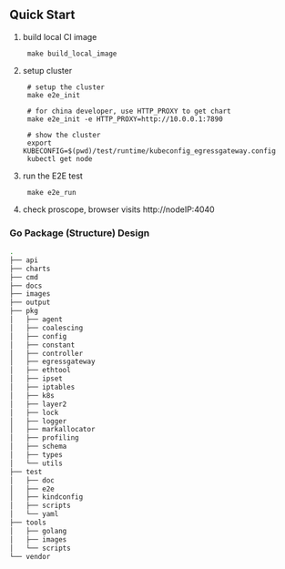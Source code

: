 ## Quick Start

1. build local CI image 

        make build_local_image

2. setup cluster

        # setup the cluster
        make e2e_init

        # for china developer, use HTTP_PROXY to get chart 
        make e2e_init -e HTTP_PROXY=http://10.0.0.1:7890

        # show the cluster
        export KUBECONFIG=$(pwd)/test/runtime/kubeconfig_egressgateway.config
        kubectl get node

3. run the E2E test 

        make e2e_run

4. check proscope, browser visits http://nodeIP:4040

### Go Package (Structure) Design

```bash
.
├── api
├── charts
├── cmd
├── docs
├── images
├── output
├── pkg
│   ├── agent
│   ├── coalescing
│   ├── config
│   ├── constant
│   ├── controller
│   ├── egressgateway
│   ├── ethtool
│   ├── ipset
│   ├── iptables
│   ├── k8s
│   ├── layer2
│   ├── lock
│   ├── logger
│   ├── markallocator
│   ├── profiling
│   ├── schema
│   ├── types
│   └── utils
├── test
│   ├── doc
│   ├── e2e
│   ├── kindconfig
│   ├── scripts
│   └── yaml
├── tools
│   ├── golang
│   ├── images
│   └── scripts
└── vendor
```